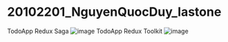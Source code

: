 # 20102201_NguyenQuocDuy_lastone
TodoApp Redux Saga
![image](https://github.com/user-attachments/assets/c497451f-7828-4f4f-8631-765e05d525df)
TodoApp Redux Toolkit
![image](https://github.com/user-attachments/assets/577bbc71-d656-446e-8b15-f59c345aadad)

